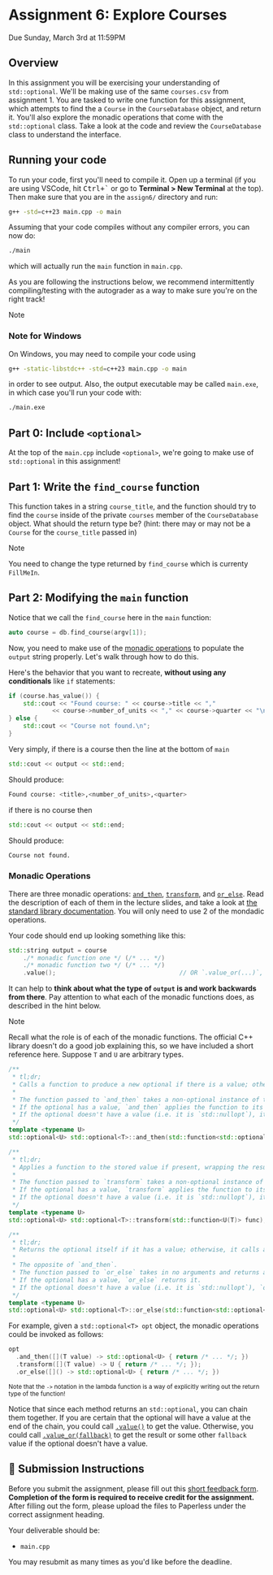 # Assignment 6: Explore Courses

Due Sunday, March 3rd at 11:59PM

## Overview

In this assignment you will be exercising your understanding of `std::optional`. We'll be making use of the same `courses.csv` from assignment 1. You are tasked to write one function for this assignment, which attempts to find the a `Course` in the `CourseDatabase` object, and return it.
You'll also explore the monadic operations that come with the `std::optional` class. Take a look at the code and review the `CourseDatabase` class to understand the interface.

## Running your code

To run your code, first you'll need to compile it. Open up a terminal (if you are using VSCode, hit <kbd>Ctrl+\`</kbd> or go to **Terminal > New Terminal** at the top). Then make sure that you are in the `assign6/` directory and run:

```sh
g++ -std=c++23 main.cpp -o main
```

Assuming that your code compiles without any compiler errors, you can now do:

```sh
./main
```

which will actually run the `main` function in `main.cpp`.

As you are following the instructions below, we recommend intermittently compiling/testing with the autograder as a way to make sure you're on the right track!

> [!NOTE]
>
> ### Note for Windows
>
> On Windows, you may need to compile your code using
>
> ```sh
> g++ -static-libstdc++ -std=c++23 main.cpp -o main
> ```
>
> in order to see output. Also, the output executable may be called `main.exe`, in which case you'll run your code with:
>
> ```sh
> ./main.exe
> ```

## Part 0: Include `<optional>`

At the top of the `main.cpp` include `<optional>`, we're going to make use of `std::optional` in this assignment!

## Part 1: Write the `find_course` function

This function takes in a string `course_title`, and the function should try to find the `course` inside of the private `courses` member of the `CourseDatabase` object. What should the return type be? (hint: there may or may not be a `Course` for the `course_title` passed in)

> [!NOTE]
> You need to change the type returned by `find_course` which is currenty `FillMeIn`.

## Part 2: Modifying the `main` function

Notice that we call the `find_course` here in the `main` function:

```cpp
auto course = db.find_course(argv[1]);
```

Now, you need to make use of the [monadic operations](https://en.cppreference.com/w/cpp/utility/optional) to populate the `output` string properly. Let's walk through how to do this.

Here's the behavior that you want to recreate, **without using any conditionals** like `if` statements:
```cpp
if (course.has_value()) {
    std::cout << "Found course: " << course->title << ","
            << course->number_of_units << "," << course->quarter << "\n";
} else {
    std::cout << "Course not found.\n";
}
```

Very simply, if there is a course then the line at the bottom of `main` 

```cpp
std::cout << output << std::end;
```

Should produce:
```bash
Found course: <title>,<number_of_units>,<quarter>
```

if there is no course then

```cpp
std::cout << output << std::end;
```

Should produce:
```bash
Course not found.
```

### Monadic Operations

There are three monadic operations: [`and_then`](https://en.cppreference.com/w/cpp/utility/optional/and_then), [`transform`](https://en.cppreference.com/w/cpp/utility/optional/transform), and [`or_else`](https://en.cppreference.com/w/cpp/utility/optional/or_else). Read the description of each of them in the lecture slides, and take a look at [the standard library documentation](https://en.cppreference.com/w/cpp/utility/optional). You will only need to use 2 of the mondadic operations.

Your code should end up looking something like this:

```cpp
std::string output = course
    ./* monadic function one */ (/* ... */)
    ./* monadic function two */ (/* ... */)
    .value();                                  // OR `.value_or(...)`, see below
```

It can help to **think about what the type of `output` is and work backwards from there**. Pay attention to what each of the monadic functions does, as described in the hint below.

> [!NOTE]  
> Recall what the role is of each of the monadic functions. The official C++ library doesn't do a good job explaining this, so we have included a short reference here. Suppose `T` and `U` are arbitrary types.
>
> ```cpp
> /** 
>  * tl;dr; 
>  * Calls a function to produce a new optional if there is a value; otherwise, returns nothing.
>  *
>  * The function passed to `and_then` takes a non-optional instance of type `T` and returns a `std::optional<U>`.
>  * If the optional has a value, `and_then` applies the function to its value and returns the result.
>  * If the optional doesn't have a value (i.e. it is `std::nullopt`), it returns `std::nullopt`.
>  */
> template <typename U>
> std::optional<U> std::optional<T>::and_then(std::function<std::optional<U>(T)> func);
> 
> /**
>  * tl;dr; 
>  * Applies a function to the stored value if present, wrapping the result in an optional, or returns nothing otherwise.
>  *
>  * The function passed to `transform` takes a non-optional instance of type `T` and returns a non-optional instance of type `U`.
>  * If the optional has a value, `transform` applies the function to its value and returns the result wrapped in an `std::optional<U>`.
>  * If the optional doesn't have a value (i.e. it is `std::nullopt`), it returns `std::nullopt`.
>  */
> template <typename U>
> std::optional<U> std::optional<T>::transform(std::function<U(T)> func);
> 
> /** 
>  * tl;dr; 
>  * Returns the optional itself if it has a value; otherwise, it calls a function to produce a new optional.
>  *
>  * The opposite of `and_then`.
>  * The function passed to `or_else` takes in no arguments and returns a `std::optional<U>`.
>  * If the optional has a value, `or_else` returns it.
>  * If the optional doesn't have a value (i.e. it is `std::nullopt`), `or_else invokes the function and returns the result.
>  */
> template <typename U>
> std::optional<U> std::optional<T>::or_else(std::function<std::optional<U>(T)> func);
> ```
>
> For example, given a `std::optional<T> opt` object, the monadic operations could be invoked as follows:
>
> ```cpp
> opt
>   .and_then([](T value) -> std::optional<U> { return /* ... */; })
>   .transform([](T value) -> U { return /* ... */; });
>   .or_else([]() -> std::optional<U> { return /* ... */; })
> ```
>
> <sup>Note that the `->` notation in the lambda function is a way of explicitly writing out the return type of the function!</sup>
>
> Notice that since each method returns an `std::optional`, you can chain them together. If you are certain that the optional will have a value at the end of the chain, you could call [`.value()`](https://en.cppreference.com/w/cpp/utility/optional/value) to get the value. Otherwise, you could call [`.value_or(fallback)`](https://en.cppreference.com/w/cpp/utility/optional/value_or) to get the result or some other `fallback` value if the optional doesn't have a value.



## 🚀 Submission Instructions

Before you submit the assignment, please fill out this [short feedback form](https://forms.gle/11LreWzsMa5U8VTT9). **Completion of the form is required to receive credit for the assignment.** After filling out the form, please upload the files to Paperless under the correct assignment heading.

Your deliverable should be:

- `main.cpp`

You may resubmit as many times as you'd like before the deadline.
